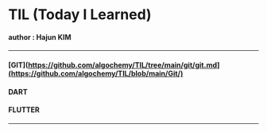 # TIL (Today I Learned)
#### author : Hajun KIM

<hr/>  

#### [GIT](https://github.com/algochemy/TIL/tree/main/git/git.md](https://github.com/algochemy/TIL/blob/main/Git/)

#### DART

#### FLUTTER

<hr/>
